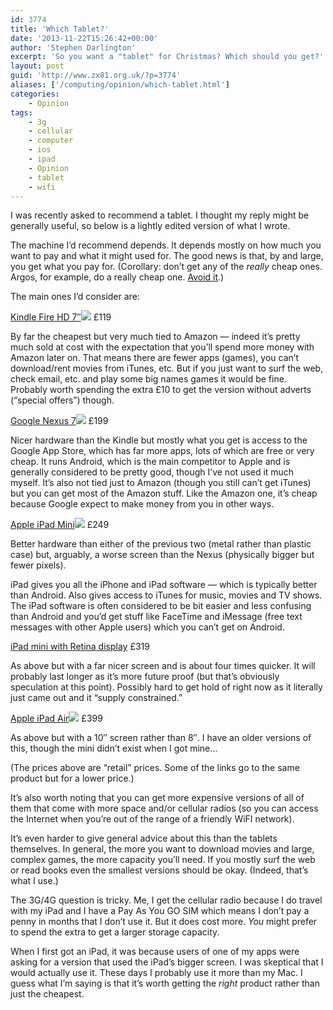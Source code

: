 ```yaml
---
id: 3774
title: 'Which Tablet?'
date: '2013-11-22T15:26:42+00:00'
author: 'Stephen Darlington'
excerpt: 'So you want a "tablet" for Christmas? Which should you get?'
layout: post
guid: 'http://www.zx81.org.uk/?p=3774'
aliases: ['/computing/opinion/which-tablet.html']
categories:
    - Opinion
tags:
    - 3g
    - cellular
    - computer
    - ios
    - ipad
    - Opinion
    - tablet
    - wifi
---
```


I was recently asked to recommend a tablet. I thought my reply might be generally useful, so below is a lightly edited version of what I wrote.

The machine I’d recommend depends. It depends mostly on how much you want to pay and what it might used for. The good news is that, by and large, you get what you pay for. (Corollary: don’t get any of the *really* cheap ones. Argos, for example, do a really cheap one. [Avoid it](http://www.techradar.com/reviews/pc-mac/tablets/argos-mytablet-1198011/review).)

The main ones I’d consider are:

[Kindle Fire HD 7″](http://www.amazon.co.uk/gp/product/B0083PWAWU/ref=as_li_ss_tl?ie=UTF8&camp=1634&creative=19450&creativeASIN=B0083PWAWU&linkCode=as2&tag=zx81orguk)![](http://ir-uk.amazon-adsystem.com/e/ir?t=zx81orguk&l=as2&o=2&a=B0083PWAWU) £119

By far the cheapest but very much tied to Amazon — indeed it’s pretty much sold at cost with the expectation that you’ll spend more money with Amazon later on. That means there are fewer apps (games), you can’t download/rent movies from iTunes, etc. But if you just want to surf the web, check email, etc. and play some big names games it would be fine. Probably worth spending the extra £10 to get the version without adverts (“special offers”) though.

[Google Nexus 7](http://www.amazon.co.uk/gp/product/B00EANTELE/ref=as_li_ss_tl?ie=UTF8&camp=1634&creative=19450&creativeASIN=B00EANTELE&linkCode=as2&tag=zx81orguk)![](http://ir-uk.amazon-adsystem.com/e/ir?t=zx81orguk&l=as2&o=2&a=B00EANTELE) £199

Nicer hardware than the Kindle but mostly what you get is access to the Google App Store, which has far more apps, lots of which are free or very cheap. It runs Android, which is the main competitor to Apple and is generally considered to be pretty good, though I’ve not used it much myself. It’s also not tied just to Amazon (though you still can’t get iTunes) but you can get most of the Amazon stuff. Like the Amazon one, it’s cheap because Google expect to make money from you in other ways.

[Apple iPad Mini](http://www.amazon.co.uk/gp/product/B009VK73FA/ref=as_li_ss_tl?ie=UTF8&camp=1634&creative=19450&creativeASIN=B009VK73FA&linkCode=as2&tag=zx81orguk)![](http://ir-uk.amazon-adsystem.com/e/ir?t=zx81orguk&l=as2&o=2&a=B009VK73FA) £249

Better hardware than either of the previous two (metal rather than plastic case) but, arguably, a worse screen than the Nexus (physically bigger but fewer pixels).

iPad gives you all the iPhone and iPad software — which is typically better than Android. Also gives access to iTunes for music, movies and TV shows. The iPad software is often considered to be bit easier and less confusing than Android and you’d get stuff like FaceTime and iMessage (free text messages with other Apple users) which you can’t get on Android.

[iPad mini with Retina display](http://store.apple.com/uk/buy-ipad/ipad-mini-retina/16gb-space-grey-wifi) £319

As above but with a far nicer screen and is about four times quicker. It will probably last longer as it’s more future proof (but that’s obviously speculation at this point). Possibly hard to get hold of right now as it literally just came out and it “supply constrained.”

[Apple iPad Air](http://www.amazon.co.uk/gp/product/B00G4DSS1A/ref=as_li_ss_tl?ie=UTF8&camp=1634&creative=19450&creativeASIN=B00G4DSS1A&linkCode=as2&tag=zx81orguk)![](http://ir-uk.amazon-adsystem.com/e/ir?t=zx81orguk&l=as2&o=2&a=B00G4DSS1A) £399

As above but with a 10″ screen rather than 8″. I have an older versions of this, though the mini didn’t exist when I got mine…

(The prices above are “retail” prices. Some of the links go to the same product but for a lower price.)

It’s also worth noting that you can get more expensive versions of all of them that come with more space and/or cellular radios (so you can access the Internet when you’re out of the range of a friendly WiFI network).

It’s even harder to give general advice about this than the tablets themselves. In general, the more you want to download movies and large, complex games, the more capacity you’ll need. If you mostly surf the web or read books even the smallest versions should be okay. (Indeed, that’s what I use.)

The 3G/4G question is tricky. Me, I get the cellular radio because I do travel with my iPad and I have a Pay As You GO SIM which means I don’t pay a penny in months that I don’t use it. But it does cost more. *You* might prefer to spend the extra to get a larger storage capacity.

When I first got an iPad, it was because users of one of my apps were asking for a version that used the iPad’s bigger screen. I was skeptical that I would actually use it. These days I probably use it more than my Mac. I guess what I’m saying is that it’s worth getting the *right* product rather than just the cheapest.